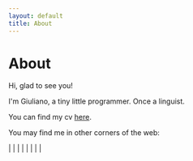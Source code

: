 ```yaml
---
layout: default
title: About
---
```

# About

Hi, glad to see you!

I'm Giuliano, a tiny little programmer. Once a linguist.

You can find my cv [here](https://giulianopz.github.io/cv/).

You may find me in other corners of the web:
<div id="webaddress">
<a href="https://github.com/giulianopz" class="fab fa-github"></a>
| <a href="https://www.linkedin.com/in/giuliano-panzironi/" class="fab fa-linkedin"></a>
| <a href="https://twitter.com/giulianopz" class="fab fa-twitter"></a>
| <a href="https://hachyderm.io/web/@giulianopz" class="fab fa-mastodon"></a>
| <a href="https://bsky.app/profile/giulianopz.bsky.social" class="fa-solid fa-cloud"></a>
| <a href="https://stackoverflow.com/users/9109880/giulianopz?tab=profile" class="fa-brands fa-stack-overflow"></a>
| <a href="https://www.ifixit.com/User/3323023/Giuliano+Panzironi" class="fa-solid fa-screwdriver-wrench"></a>
| <a href="https://www.goodreads.com/user/show/168807725-giuliano-panzironi" class="fa-brands fa-goodreads"></a>
| <a href="https://www.youtube.com/@giuliano.panzironi" class="fa-brands fa-youtube"></a>
</div>
